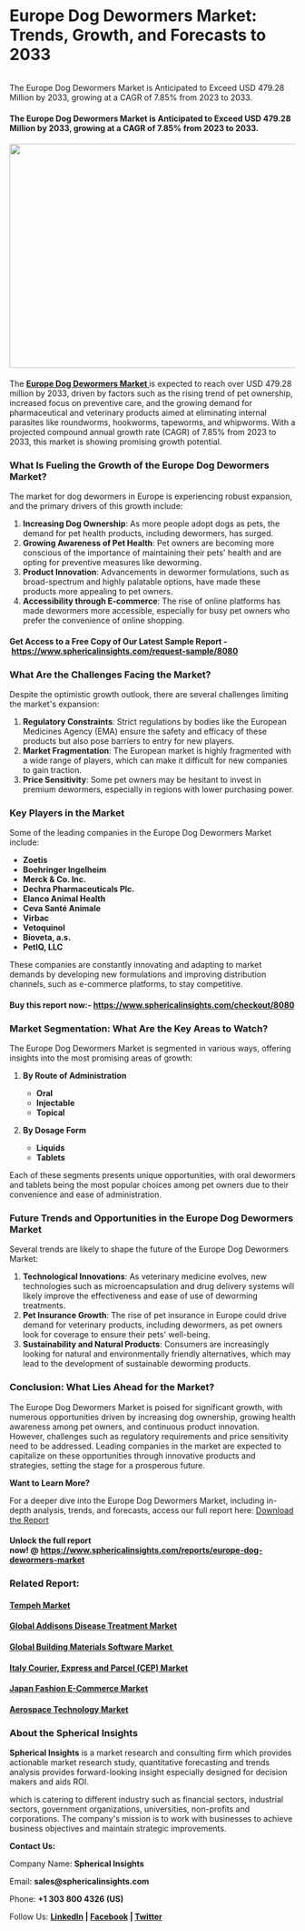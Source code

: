 <div class="wow_read_blog_hdr_img">
<div class="wow_read_blog_hdr_img_innr">
<h1>Europe Dog Dewormers Market: Trends, Growth, and Forecasts to 2033</h1>
</div>
<div class="wow_main_float_head_img"><img src="https://www.vevioz.com/upload/photos/2025/02/Y5w218lVKK4VxE4bUU9X_26_0bd646254007869824eb21d6f3e0934c_image.jpg" alt="" /></div>
</div>
<div class="read-blog-container">
<div class="read-blog-desc">
<p class="mb-0">The Europe Dog Dewormers Market is Anticipated to Exceed USD 479.28 Million by 2033, growing at a CAGR of 7.85% from 2023 to 2033.</p>
</div>
<div class="read-content">
<h4><strong>The Europe Dog Dewormers Market is Anticipated to Exceed USD 479.28 Million by 2033, growing at a CAGR of 7.85% from 2023 to 2033.</strong></h4>
<h4><img src="https://vipon.s3.amazonaws.com/img/934775adb52b3e93ff5eca017b008fc6892fd85193abbb.png" alt="" width="675" height="394" /></h4>
<p data-start="86" data-end="559">The&nbsp;<strong><a href="https://www.sphericalinsights.com/reports/europe-dog-dewormers-market" target="_blank" rel="noopener">Europe Dog Dewormers Market&nbsp;</a></strong>is expected to reach over USD 479.28 million by 2033, driven by factors such as the rising trend of pet ownership, increased focus on preventive care, and the growing demand for pharmaceutical and veterinary products aimed at eliminating internal parasites like roundworms, hookworms, tapeworms, and whipworms. With a projected compound annual growth rate (CAGR) of 7.85% from 2023 to 2033, this market is showing promising growth potential.</p>
<h3 data-start="561" data-end="627">What Is Fueling the Growth of the Europe Dog Dewormers Market?</h3>
<p data-start="629" data-end="749">The market for dog dewormers in Europe is experiencing robust expansion, and the primary drivers of this growth include:</p>
<ol data-start="751" data-end="1431">
<li data-start="751" data-end="887"><strong data-start="754" data-end="782">Increasing Dog Ownership</strong>: As more people adopt dogs as pets, the demand for pet health products, including dewormers, has surged.</li>
<li data-start="888" data-end="1073"><strong data-start="891" data-end="926">Growing Awareness of Pet Health</strong>: Pet owners are becoming more conscious of the importance of maintaining their pets' health and are opting for preventive measures like deworming.</li>
<li data-start="1074" data-end="1247"><strong data-start="1077" data-end="1099">Product Innovation</strong>: Advancements in dewormer formulations, such as broad-spectrum and highly palatable options, have made these products more appealing to pet owners.</li>
<li data-start="1248" data-end="1431"><strong data-start="1251" data-end="1287">Accessibility through E-commerce</strong>: The rise of online platforms has made dewormers more accessible, especially for busy pet owners who prefer the convenience of online shopping.</li>
</ol>
<h4><strong>Get Access to a Free Copy of Our Latest Sample Report -&nbsp;<a href="https://www.sphericalinsights.com/request-sample/8080" rel="nofollow">https://www.sphericalinsights.com/request-sample/8080</a></strong></h4>
<h3 data-start="1433" data-end="1479">What Are the Challenges Facing the Market?</h3>
<p data-start="1481" data-end="1581">Despite the optimistic growth outlook, there are several challenges limiting the market's expansion:</p>
<ol data-start="1583" data-end="2086">
<li data-start="1583" data-end="1781"><strong data-start="1586" data-end="1612">Regulatory Constraints</strong>: Strict regulations by bodies like the European Medicines Agency (EMA) ensure the safety and efficacy of these products but also pose barriers to entry for new players.</li>
<li data-start="1782" data-end="1945"><strong data-start="1785" data-end="1809">Market Fragmentation</strong>: The European market is highly fragmented with a wide range of players, which can make it difficult for new companies to gain traction.</li>
<li data-start="1946" data-end="2086"><strong data-start="1949" data-end="1970">Price Sensitivity</strong>: Some pet owners may be hesitant to invest in premium dewormers, especially in regions with lower purchasing power.</li>
</ol>
<h3 data-start="2088" data-end="2117">Key Players in the Market</h3>
<p data-start="2119" data-end="2192">Some of the leading companies in the Europe Dog Dewormers Market include:</p>
<ul data-start="2194" data-end="2409">
<li data-start="2194" data-end="2206"><strong data-start="2196" data-end="2206">Zoetis</strong></li>
<li data-start="2207" data-end="2233"><strong data-start="2209" data-end="2233">Boehringer Ingelheim</strong></li>
<li data-start="2234" data-end="2256"><strong data-start="2236" data-end="2256">Merck &amp; Co. Inc.</strong></li>
<li data-start="2257" data-end="2290"><strong data-start="2259" data-end="2290">Dechra Pharmaceuticals Plc.</strong></li>
<li data-start="2291" data-end="2317"><strong data-start="2293" data-end="2317">Elanco Animal Health</strong></li>
<li data-start="2318" data-end="2342"><strong data-start="2320" data-end="2342">Ceva Sant&eacute; Animale</strong></li>
<li data-start="2343" data-end="2355"><strong data-start="2345" data-end="2355">Virbac</strong></li>
<li data-start="2356" data-end="2372"><strong data-start="2358" data-end="2372">Vetoquinol</strong></li>
<li data-start="2373" data-end="2392"><strong data-start="2375" data-end="2392">Bioveta, a.s.</strong></li>
<li data-start="2393" data-end="2409"><strong data-start="2395" data-end="2409">PetIQ, LLC</strong></li>
</ul>
<p data-start="2411" data-end="2602">These companies are constantly innovating and adapting to market demands by developing new formulations and improving distribution channels, such as e-commerce platforms, to stay competitive.</p>
<h4>Buy this report now:-&nbsp;<a href="https://www.sphericalinsights.com/checkout/8080" rel="nofollow">https://www.sphericalinsights.com/checkout/8080</a></h4>
<h3 data-start="2604" data-end="2661">Market Segmentation: What Are the Key Areas to Watch?</h3>
<p data-start="2663" data-end="2783">The Europe Dog Dewormers Market is segmented in various ways, offering insights into the most promising areas of growth:</p>
<ol data-start="2785" data-end="2926">
<li data-start="2785" data-end="2869">
<p data-start="2788" data-end="2818"><strong data-start="2788" data-end="2818">By Route of Administration</strong></p>
<ul data-start="2822" data-end="2869">
<li data-start="2822" data-end="2832"><strong data-start="2824" data-end="2832">Oral</strong></li>
<li data-start="2836" data-end="2852"><strong data-start="2838" data-end="2852">Injectable</strong></li>
<li data-start="2856" data-end="2869"><strong data-start="2858" data-end="2869">Topical</strong></li>
</ul>
</li>
<li data-start="2871" data-end="2926">
<p data-start="2874" data-end="2892"><strong data-start="2874" data-end="2892">By Dosage Form</strong></p>
<ul data-start="2896" data-end="2926">
<li data-start="2896" data-end="2909"><strong data-start="2898" data-end="2909">Liquids</strong></li>
<li data-start="2913" data-end="2926"><strong data-start="2915" data-end="2926">Tablets</strong></li>
</ul>
</li>
</ol>
<p data-start="2928" data-end="3114">Each of these segments presents unique opportunities, with oral dewormers and tablets being the most popular choices among pet owners due to their convenience and ease of administration.</p>
<h3 data-start="3116" data-end="3186">Future Trends and Opportunities in the Europe Dog Dewormers Market</h3>
<p data-start="3188" data-end="3269">Several trends are likely to shape the future of the Europe Dog Dewormers Market:</p>
<ol data-start="3271" data-end="3884">
<li data-start="3271" data-end="3485"><strong data-start="3274" data-end="3303">Technological Innovations</strong>: As veterinary medicine evolves, new technologies such as microencapsulation and drug delivery systems will likely improve the effectiveness and ease of use of deworming treatments.</li>
<li data-start="3486" data-end="3681"><strong data-start="3489" data-end="3513">Pet Insurance Growth</strong>: The rise of pet insurance in Europe could drive demand for veterinary products, including dewormers, as pet owners look for coverage to ensure their pets' well-being.</li>
<li data-start="3682" data-end="3884"><strong data-start="3685" data-end="3724">Sustainability and Natural Products</strong>: Consumers are increasingly looking for natural and environmentally friendly alternatives, which may lead to the development of sustainable deworming products.</li>
</ol>
<h3 data-start="3886" data-end="3933">Conclusion: What Lies Ahead for the Market?</h3>
<p data-start="3935" data-end="4407">The Europe Dog Dewormers Market is poised for significant growth, with numerous opportunities driven by increasing dog ownership, growing health awareness among pet owners, and continuous product innovation. However, challenges such as regulatory requirements and price sensitivity need to be addressed. Leading companies in the market are expected to capitalize on these opportunities through innovative products and strategies, setting the stage for a prosperous future.</p>
<p data-start="4409" data-end="4432"><strong data-start="4409" data-end="4432">Want to Learn More?</strong></p>
<p data-start="4434" data-end="4663">For a deeper dive into the Europe Dog Dewormers Market, including in-depth analysis, trends, and forecasts, access our full report here:&nbsp;<a href="https://www.sphericalinsights.com/reports/europe-dog-dewormers-market" target="_new" rel="noopener" data-start="4571" data-end="4663">Download the Report</a></p>
<h4>Unlock the full report now!&nbsp;@&nbsp;<a href="https://www.sphericalinsights.com/reports/europe-dog-dewormers-market" rel="nofollow">https://www.sphericalinsights.com/reports/europe-dog-dewormers-market</a></h4>
<h3><strong>Related Report:</strong></h3>
<h4 class="news-post-title"><a href="https://www.sphericalinsights.com/fr/reports/tempeh-market" target="_blank" rel="noopener">Tempeh Market</a></h4>
<h4 class="news-post-title"><a href="https://www.sphericalinsights.com/fr/reports/addisons-disease-treatment-market" target="_blank" rel="noopener">Global Addisons Disease Treatment Market</a></h4>
<h4 class="news-post-title"><a href="https://www.sphericalinsights.com/fr/reports/building-materials-software-market" target="_blank" rel="noopener">Global Building Materials Software Market&nbsp;</a></h4>
<h4 class="news-post-title"><a href="https://www.sphericalinsights.com/de/reports/italy-courier-express-and-parcel-cep-market" target="_blank" rel="noopener">Italy Courier, Express and Parcel (CEP) Market</a></h4>
<h4 class="news-post-title"><a href="https://www.sphericalinsights.com/de/reports/japan-fashion-e-commerce-market" target="_blank" rel="noopener">Japan Fashion E-Commerce Market</a></h4>
<h4 class="news-post-title"><a href="https://www.sphericalinsights.com/de/reports/aerospace-ground-handling-system-market" target="_blank" rel="noopener">Aerospace Technology Market</a></h4>
<h3><strong>About the Spherical Insights</strong></h3>
<p><strong>Spherical Insights</strong>&nbsp;is a market research and consulting firm which provides actionable market research study, quantitative forecasting and trends analysis provides forward-looking insight especially designed for decision makers and aids ROI.</p>
<p>which is catering to different industry such as financial sectors, industrial sectors, government organizations, universities, non-profits and corporations. The company's mission is to work with businesses to achieve business objectives and maintain strategic improvements.</p>
<p><strong>Contact Us:</strong></p>
<p>Company Name:&nbsp;<strong>Spherical Insights</strong></p>
<p>Email:&nbsp;<strong>sales@sphericalinsights.com</strong></p>
<p>Phone:&nbsp;<strong>+1 303 800 4326 (US)</strong></p>
<p>Follow Us:&nbsp;<strong><a href="https://www.linkedin.com/company/spherical-insight/" rel="nofollow"><u>LinkedIn</u></a>&nbsp;|&nbsp;<a href="https://www.facebook.com/sphericalinsights22" rel="nofollow"><u>Facebook</u></a>&nbsp;|&nbsp;<a href="https://twitter.com/SInsights_US" rel="nofollow"><u>Twitter</u></a></strong></p>
</div>
</div>
